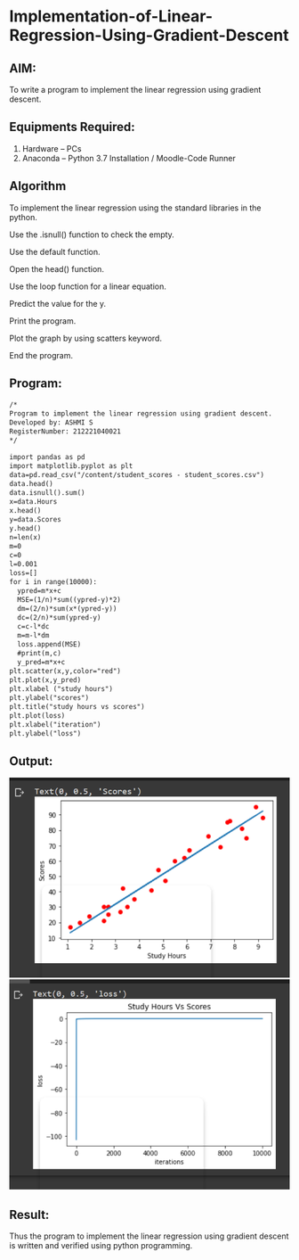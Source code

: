 # Implementation-of-Linear-Regression-Using-Gradient-Descent

## AIM:
To write a program to implement the linear regression using gradient descent.

## Equipments Required:
1. Hardware – PCs
2. Anaconda – Python 3.7 Installation / Moodle-Code Runner

## Algorithm
To implement the linear regression using the standard libraries in the python.

Use the .isnull() function to check the empty.

Use the default function.

Open the head() function.

Use the loop function for a linear equation.

Predict the value for the y.

Print the program.

Plot the graph by using scatters keyword.

End the program.




## Program:
```
/*
Program to implement the linear regression using gradient descent.
Developed by: ASHMI S
RegisterNumber: 212221040021 
*/
```
```import numpy as np
import pandas as pd
import matplotlib.pyplot as plt
data=pd.read_csv("/content/student_scores - student_scores.csv")
data.head()
data.isnull().sum()
x=data.Hours
x.head()
y=data.Scores
y.head()
n=len(x)
m=0
c=0
l=0.001
loss=[]
for i in range(10000):
  ypred=m*x+c
  MSE=(1/n)*sum((ypred-y)*2)
  dm=(2/n)*sum(x*(ypred-y))
  dc=(2/n)*sum(ypred-y)
  c=c-l*dc
  m=m-l*dm
  loss.append(MSE)
  #print(m,c)
  y_pred=m*x+c
plt.scatter(x,y,color="red")
plt.plot(x,y_pred)
plt.xlabel ("study hours")
plt.ylabel("scores")
plt.title("study hours vs scores")
plt.plot(loss)
plt.xlabel("iteration")
plt.ylabel("loss")
```
## Output:
![GITHUB LOGO](E1.png)
![GITHUB LOGO](E2.png)

## Result:
Thus the program to implement the linear regression using gradient descent is written and verified using python programming.
